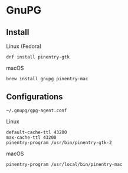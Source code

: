# GnuPG

## Install

Linux (Fedora)

```
dnf install pinentry-gtk
```

macOS

```
brew install gnupg pinentry-mac
```

## Configurations

`~/.gnupg/gpg-agent.conf`

Linux

```
default-cache-ttl 43200
max-cache-ttl 43200
pinentry-program /usr/bin/pinentry-gtk-2
```

macOS

```
pinentry-program /usr/local/bin/pinentry-mac
```
